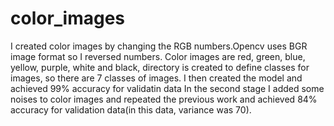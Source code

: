 # color_images
I created color images by changing the RGB numbers.Opencv uses BGR image format so I reversed numbers.
Color images are red, green, blue, yellow, purple, white and black, directory is created to define classes for images, so there are 7 classes of images. 
I then created the model and achieved 99% accuracy for validatin data
In the second stage I added some noises to color images and repeated the previous work and achieved 84% accuracy for validation data(in this data, variance was 70).
